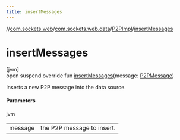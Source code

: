 ```yaml
---
title: insertMessages
---
```

//[com.sockets.web](../../../index.html)/[com.sockets.web.data](../index.html)/[P2PImpl](index.html)/[insertMessages](insert-messages.html)



# insertMessages



[jvm]\
open suspend override fun [insertMessages](insert-messages.html)(message: [P2PMessage](../-p2-p-message/index.html))



Inserts a new P2P message into the data source.



#### Parameters


jvm

| | |
|---|---|
| message | the P2P message to insert. |





